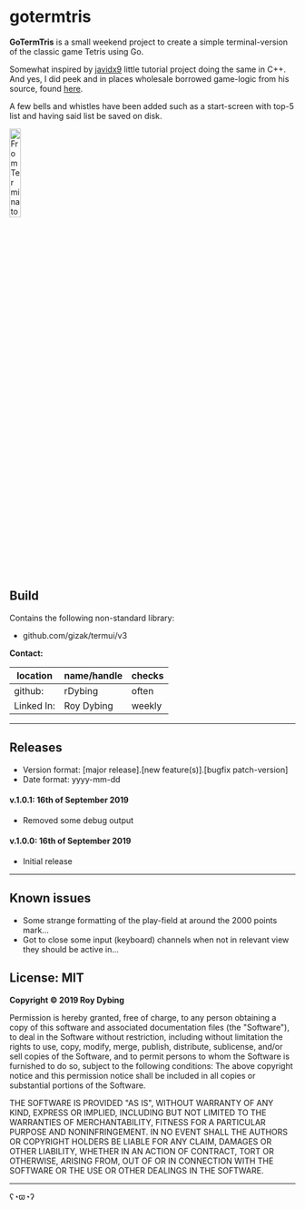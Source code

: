 # gotermtris

**GoTermTris** is a small weekend project to create a simple terminal-version 
of the classic game Tetris using Go.

Somewhat inspired by [javidx9](https://www.youtube.com/watch?v=8OK8_tHeCIA) 
little tutorial project doing the same in C++. And yes, I did peek and in 
places wholesale borrowed game-logic from his source, found 
[here](https://github.com/OneLoneCoder/videos/blob/master/OneLoneCoder_Tetris.cpp).

A few bells and whistles have been added such as a start-screen with top-5
list and having said list be saved on disk.

<img src="https://i.imgur.com/mk0vDkN.png" alt="From Terminator on Ubuntu 18.04" width="20%">

## Build

Contains the following non-standard library:

- github.com/gizak/termui/v3

**Contact:**

location   | name/handle | checks
-----------|-------------|--------
github:    | rDybing     | often
Linked In: | Roy Dybing  | weekly

---

## Releases

- Version format: [major release].[new feature(s)].[bugfix patch-version]
- Date format: yyyy-mm-dd

#### v.1.0.1: 16th of September 2019

- Removed some debug output

#### v.1.0.0: 16th of September 2019

- Initial release 

---

## Known issues

- Some strange formatting of the play-field at around the 2000 points mark...
- Got to close some input (keyboard) channels when not in relevant view they 
should be active in...

## License: MIT

**Copyright © 2019 Roy Dybing** 

Permission is hereby granted, free of charge, to any person obtaining a copy of 
this software and associated documentation files (the "Software"), to deal in 
the Software without restriction, including without limitation the rights to 
use, copy, modify, merge, publish, distribute, sublicense, and/or sell copies 
of the Software, and to permit persons to whom the Software is furnished to do 
so, subject to the following conditions: The above copyright notice and this 
permission notice shall be included in all copies or substantial portions of 
the Software.

THE SOFTWARE IS PROVIDED "AS IS", WITHOUT WARRANTY OF ANY KIND, EXPRESS OR 
IMPLIED, INCLUDING BUT NOT LIMITED TO THE WARRANTIES OF MERCHANTABILITY, 
FITNESS FOR A PARTICULAR PURPOSE AND NONINFRINGEMENT. IN NO EVENT SHALL THE 
AUTHORS OR COPYRIGHT HOLDERS BE LIABLE FOR ANY CLAIM, DAMAGES OR OTHER 
LIABILITY, WHETHER IN AN ACTION OF CONTRACT, TORT OR OTHERWISE, ARISING FROM, 
OUT OF OR IN CONNECTION WITH THE SOFTWARE OR THE USE OR OTHER DEALINGS IN THE 
SOFTWARE.

---

ʕ◔ϖ◔ʔ
